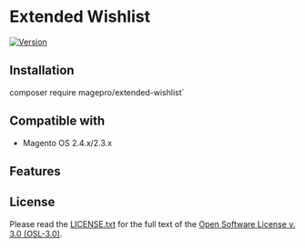 # Extended Wishlist
[![Version](https://img.shields.io/badge/v1.0.0-beta-yellowgreen)](https://github.com/mageprocommunity/extended-wishlist)

## Installation

composer require magepro/extended-wishlist`

## Compatible with

* Magento OS 2.4.x/2.3.x

## Features

## License
Please read the [LICENSE.txt](https://github.com/mageprocommunity/extended-wishlist/blob/master/LICENSE.txt) for the full text of the [Open Software License v. 3.0 (OSL-3.0)](http://opensource.org/licenses/osl-3.0.php).
